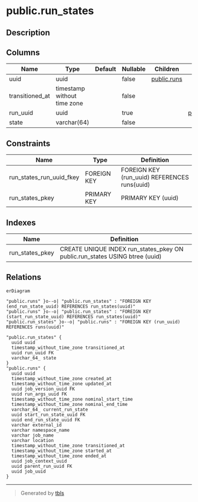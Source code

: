 # public.run_states

## Description

## Columns

| Name | Type | Default | Nullable | Children | Parents | Comment |
| ---- | ---- | ------- | -------- | -------- | ------- | ------- |
| uuid | uuid |  | false | [public.runs](public.runs.md) |  |  |
| transitioned_at | timestamp without time zone |  | false |  |  |  |
| run_uuid | uuid |  | true |  | [public.runs](public.runs.md) |  |
| state | varchar(64) |  | false |  |  |  |

## Constraints

| Name | Type | Definition |
| ---- | ---- | ---------- |
| run_states_run_uuid_fkey | FOREIGN KEY | FOREIGN KEY (run_uuid) REFERENCES runs(uuid) |
| run_states_pkey | PRIMARY KEY | PRIMARY KEY (uuid) |

## Indexes

| Name | Definition |
| ---- | ---------- |
| run_states_pkey | CREATE UNIQUE INDEX run_states_pkey ON public.run_states USING btree (uuid) |

## Relations

```mermaid
erDiagram

"public.runs" }o--o| "public.run_states" : "FOREIGN KEY (end_run_state_uuid) REFERENCES run_states(uuid)"
"public.runs" }o--o| "public.run_states" : "FOREIGN KEY (start_run_state_uuid) REFERENCES run_states(uuid)"
"public.run_states" }o--o| "public.runs" : "FOREIGN KEY (run_uuid) REFERENCES runs(uuid)"

"public.run_states" {
  uuid uuid
  timestamp_without_time_zone transitioned_at
  uuid run_uuid FK
  varchar_64_ state
}
"public.runs" {
  uuid uuid
  timestamp_without_time_zone created_at
  timestamp_without_time_zone updated_at
  uuid job_version_uuid FK
  uuid run_args_uuid FK
  timestamp_without_time_zone nominal_start_time
  timestamp_without_time_zone nominal_end_time
  varchar_64_ current_run_state
  uuid start_run_state_uuid FK
  uuid end_run_state_uuid FK
  varchar external_id
  varchar namespace_name
  varchar job_name
  varchar location
  timestamp_without_time_zone transitioned_at
  timestamp_without_time_zone started_at
  timestamp_without_time_zone ended_at
  uuid job_context_uuid
  uuid parent_run_uuid FK
  uuid job_uuid
}
```

---

> Generated by [tbls](https://github.com/k1LoW/tbls)
